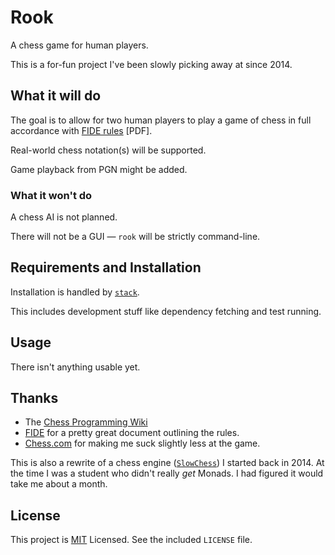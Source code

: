 # Rook

A chess game for human players.

This is a for-fun project I've been slowly picking away at since 2014. 

## What it will do

The goal is to allow for two human players to play a game of chess in full
accordance with [FIDE rules][rules] [PDF].

Real-world chess notation(s) will be supported.

Game playback from PGN might be added.

[rules]: https://www.fide.com/FIDE/handbook/LawsOfChess.pdf

### What it won't do

A chess AI is not planned.

There will not be a GUI — `rook` will be strictly command-line.

## Requirements and Installation

Installation is handled by [`stack`][stack].

[stack]: https://github.com/commercialhaskell/stack

This includes development stuff like dependency fetching and test running.

## Usage

There isn't anything usable yet.

## Thanks

* The [Chess Programming Wiki](https://chessprogramming.wikispaces.com)
* [FIDE][rules] for a pretty great document outlining the rules.
* [Chess.com](http://chess.com) for making me suck slightly less at the game.

This is also a rewrite of a chess engine ([`SlowChess`][SlowChess]) I started
back in 2014. At the time I was a student who didn't really *get* Monads. I
had figured it would take me about a month.

[SlowChess]: https://github.com/isaacazuelos/SlowChess

## License

This project is [MIT][] Licensed. See the included `LICENSE` file.

[MIT]: https://opensource.org/licenses/MIT
